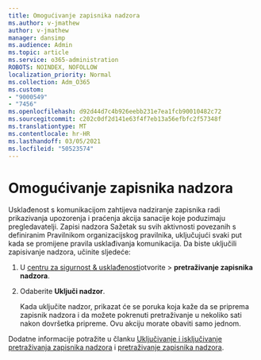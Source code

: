 ```yaml
---
title: Omogućivanje zapisnika nadzora
ms.author: v-jmathew
author: v-jmathew
manager: dansimp
ms.audience: Admin
ms.topic: article
ms.service: o365-administration
ROBOTS: NOINDEX, NOFOLLOW
localization_priority: Normal
ms.collection: Adm_O365
ms.custom:
- "9000549"
- "7456"
ms.openlocfilehash: d92d44d7c4b926eebb231e7ea1fcb90010482c72
ms.sourcegitcommit: c202c0df2d141e63f4f7eb13a56efbfc2f57348f
ms.translationtype: MT
ms.contentlocale: hr-HR
ms.lasthandoff: 03/05/2021
ms.locfileid: "50523574"
---
```

# <a name="enable-the-audit-log"></a>Omogućivanje zapisnika nadzora

Usklađenost s komunikacijom zahtijeva nadziranje zapisnika radi prikazivanja upozorenja i praćenja akcija sanacije koje poduzimaju pregledavatelji. Zapisi nadzora Sažetak su svih aktivnosti povezanih s definiranim Pravilnikom organizacijskog pravilnika, uključujući svaki put kada se promijene pravila usklađivanja komunikacija. Da biste uključili zapisivanje nadzora, učinite sljedeće:

1. U [centru za sigurnost & usklađenosti](https://go.microsoft.com/fwlink/?linkid=2101341)otvorite   >  **pretraživanje zapisnika nadzora**.
2. Odaberite **Uključi nadzor**.

    Kada uključite nadzor, prikazat će se poruka koja kaže da se priprema zapisnik nadzora i da možete pokrenuti pretraživanje u nekoliko sati nakon dovršetka pripreme. Ovu akciju morate obaviti samo jednom.

Dodatne informacije potražite u članku [Uključivanje i isključivanje pretraživanja zapisnika nadzora](https://go.microsoft.com/fwlink/?linkid=2129077) i [pretraživanje zapisnika nadzora](https://go.microsoft.com/fwlink/?linkid=2123729).
